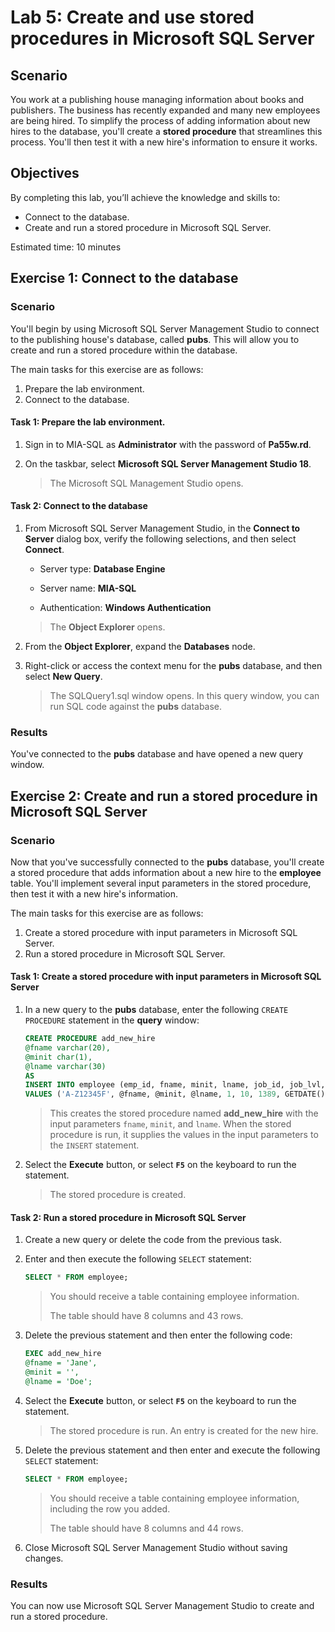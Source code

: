 # Lab 5: Create and use stored procedures in Microsoft SQL Server

## Scenario

You work at a publishing house managing information about books and publishers. The business has recently expanded and many new employees are being hired. To simplify the process of adding information about new hires to the database, you'll create a **stored procedure** that streamlines this process. You'll then test it with a new hire's information to ensure it works.

## Objectives

By completing this lab, you’ll achieve the knowledge and skills to:

- Connect to the database.
- Create and run a stored procedure in Microsoft SQL Server.

Estimated time: 10 minutes

## Exercise 1: Connect to the database

### Scenario

You'll begin by using Microsoft SQL Server Management Studio to connect to the publishing house's database, called **pubs**. This will allow you to create and run a stored procedure within the database.

The main tasks for this exercise are as follows:

1. Prepare the lab environment.
2. Connect to the database.

#### Task 1: Prepare the lab environment.

1. Sign in to MIA-SQL as **Administrator** with the password of **Pa55w.rd**.

2. On the taskbar, select **Microsoft SQL Server Management Studio 18**. 

   > The Microsoft SQL Management Studio opens.

####  Task 2: Connect to the database

1. From Microsoft SQL Server Management Studio, in the **Connect to Server** dialog box, verify the following selections, and then select **Connect**.

   - Server type: **Database Engine**

   - Server name: **MIA-SQL**

   - Authentication: **Windows Authentication**

   >The **Object Explorer** opens.

2. From the **Object Explorer**, expand the **Databases** node.

3. Right-click or access the context menu for the **pubs** database, and then select **New Query**.

   > The SQLQuery1.sql window opens. In this query window, you can run SQL code against the **pubs** database.

### Results

You've connected to the **pubs** database and have opened a new query window.

## Exercise 2: Create and run a stored procedure in Microsoft SQL Server

### Scenario

Now that you've successfully connected to the **pubs** database, you'll create a stored procedure that adds information about a new hire to the **employee** table. You'll implement several input parameters in the stored procedure, then test it with a new hire's information. 

The main tasks for this exercise are as follows:

1. Create a stored procedure with input parameters in Microsoft SQL Server.
1. Run a stored procedure in Microsoft SQL Server.

#### Task 1: Create a stored procedure with input parameters in Microsoft SQL Server

1. In a new query to the **pubs** database, enter the following `CREATE PROCEDURE` statement in the **query** window:

   ```sql
   CREATE PROCEDURE add_new_hire
   @fname varchar(20),
   @minit char(1),
   @lname varchar(30)
   AS
   INSERT INTO employee (emp_id, fname, minit, lname, job_id, job_lvl, pub_id, hire_date)
   VALUES ('A-Z12345F', @fname, @minit, @lname, 1, 10, 1389, GETDATE());
   ```

   > This creates the stored procedure named **add_new_hire** with the input parameters `fname`, `minit`, and `lname`.
   > When the stored procedure is run, it supplies the values in the input parameters to the `INSERT` statement.

2. Select the **Execute** button, or select **`F5`** on the keyboard to run the statement.

   > The stored procedure is created.

#### Task 2: Run a stored procedure in Microsoft SQL Server

1. Create a new query or delete the code from the previous task. 

2. Enter and then execute the following `SELECT` statement:

   ```sql
   SELECT * FROM employee;
   ```

   > You should receive a table containing employee information.
   >
   > The table should have 8 columns and 43 rows.

3. Delete the previous statement and then enter the following code:

   ```sql
   EXEC add_new_hire
   @fname = 'Jane',
   @minit = '',
   @lname = 'Doe';
   ```

4. Select the **Execute** button, or select **`F5`** on the keyboard to run the statement.

   > The stored procedure is run.
   > An entry is created for the new hire.

5. Delete the previous statement and then enter and execute the following `SELECT` statement:

   ```sql
   SELECT * FROM employee;
   ```

   > You should receive a table containing employee information, including the row you added.
   >
   > The table should have 8 columns and 44 rows.

6. Close Microsoft SQL Server Management Studio without saving changes.

### Results

You can now use Microsoft SQL Server Management Studio to create and run a stored procedure.
